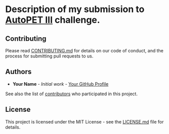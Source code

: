 # Description of my submission to [AutoPET III](https://autopet-iii.grand-challenge.org/) challenge. 

## Contributing

Please read [CONTRIBUTING.md](https://github.com/your-repository/CONTRIBUTING.md) for details on our code of conduct, and the process for submitting pull requests to us.

## Authors

- **Your Name** - _Initial work_ - [Your GitHub Profile](https://github.com/your-username)

See also the list of [contributors](https://github.com/your-repository/contributors) who participated in this project.

## License

This project is licensed under the MIT License - see the [LICENSE.md](https://github.com/your-repository/LICENSE.md) file for details.


